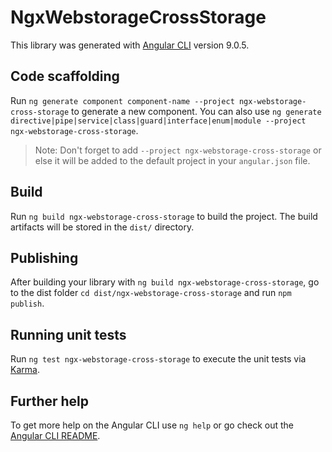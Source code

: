 # NgxWebstorageCrossStorage

This library was generated with [Angular CLI](https://github.com/angular/angular-cli) version 9.0.5.

## Code scaffolding

Run `ng generate component component-name --project ngx-webstorage-cross-storage` to generate a new component. You can also use `ng generate directive|pipe|service|class|guard|interface|enum|module --project ngx-webstorage-cross-storage`.
> Note: Don't forget to add `--project ngx-webstorage-cross-storage` or else it will be added to the default project in your `angular.json` file. 

## Build

Run `ng build ngx-webstorage-cross-storage` to build the project. The build artifacts will be stored in the `dist/` directory.

## Publishing

After building your library with `ng build ngx-webstorage-cross-storage`, go to the dist folder `cd dist/ngx-webstorage-cross-storage` and run `npm publish`.

## Running unit tests

Run `ng test ngx-webstorage-cross-storage` to execute the unit tests via [Karma](https://karma-runner.github.io).

## Further help

To get more help on the Angular CLI use `ng help` or go check out the [Angular CLI README](https://github.com/angular/angular-cli/blob/master/README.md).
